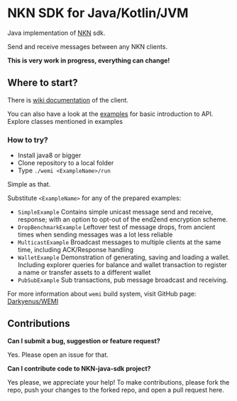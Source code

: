 # NKN SDK for Java/Kotlin/JVM


Java implementation of [NKN](https://github.com/nknorg/nkn/) sdk.

Send and receive messages between any NKN clients.

__This is very work in progress, everything can change!__


## Where to start?

There is [wiki documentation](https://github.com/RealJohnSmith/nkn-java-sdk/wiki) of the client.

You can also have a look at the [examples](examples/src/main/java/jsmith/nknskd/examples) for basic introduction to API. Explore classes mentioned in examples


### How to try?

* Install java8 or bigger
* Clone repository to a local folder
* Type `./wemi <ExampleName>/run`

Simple as that.

Substitute `<ExampleName>` for any of the prepared examples:
 * `SimpleExample` Contains simple unicast message send and receive, response; with an option to opt-out of the end2end encryption scheme.
 * `DropBenchmarkExample` Leftover test of message drops, from ancient times when sending messages was a lot less reliable
 * `MulticastExample` Broadcast messages to multiple clients at the same time, including ACK/Response handling
 * `WalletExample` Demonstration of generating, saving and loading a wallet. Including explorer queries for balance and wallet transaction to register a name or transfer assets to a different wallet
 * `PubSubExample` Sub transactions, pub message broadcast and receiving.


For more information about `wemi` build system, visit GitHub page: [Darkyenus/WEMI](https://github.com/Darkyenus/wemi) 



## Contributions

__Can I submit a bug, suggestion or feature request?__

Yes. Please open an issue for that.

__Can I contribute code to NKN-java-sdk project?__

Yes please, we appreciate your help! To make contributions, please fork the repo, push your changes to the forked repo, and open a pull request here.
